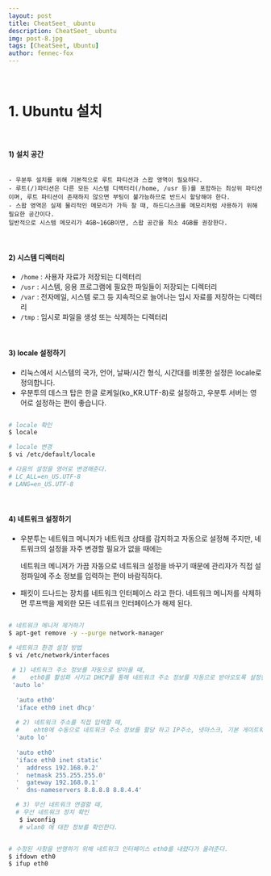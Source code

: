 ```yaml
---
layout: post
title: CheatSeet_ ubuntu
description: CheatSeet_ ubuntu
img: post-8.jpg
tags: [CheatSeet, Ubuntu]
author: fennec-fox
---
```


<br>

# 1. Ubuntu 설치

<br>

#### 1) 설치 공간

```

- 우분투 설치를 위해 기본적으로 루트 파티션과 스왑 영역이 필요하다.
- 루트(/)파티션은 다른 모든 시스템 디렉터리(/home, /usr 등)를 포함하는 최상위 파티션이며, 루트 파티션이 존재하지 않으면 부팅이 불가능하므로 반드시 할당해야 한다.
- 스왑 영역은 실제 물리적인 메모리가 가득 찰 때, 하드디스크를 메모리처럼 사용하기 위해 필요한 공간이다.
일반적으로 시스템 메모리가 4GB~16GB이면, 스왑 공간을 최소 4GB를 권장한다.

```

<br>

#### 2) 시스템 디렉터리

- `/home` : 사용자 자료가 저장되는 디렉터리
- `/usr` : 시스템, 응용 프로그램에 필요한 파일들이 저장되는 디렉터리
- `/var` : 전자메일, 시스템 로그 등 지속적으로 늘어나는 임시 자료를 저장하는 디렉터리
- `/tmp` : 임시로 파일을 생성 또는 삭제하는 디렉터리

<br>

#### 3) locale 설정하기

- 리눅스에서 시스템의 국가, 언어, 날짜/시간 형식, 시간대를 비롯한 설정은 locale로 정의합니다.
- 우분투의 데스크 탑은 한글 로케일(ko_KR.UTF-8)로 설정하고, 우분투 서버는 영어로 설정하는 편이 좋습니다.

```bash

# locale 확인
$ locale

# locale 변경
$ vi /etc/default/locale

# 다음의 설정을 영어로 변경해준다.
# LC_ALL=en_US.UTF-8
# LANG=en_US.UTF-8

```

<br>

#### 4) 네트워크 설정하기

- 우분투는 네트워크 메니저가 네트워크 상태를 감지하고 자동으로 설정해 주지만, 네트워크의 설정을 자주 변경할 필요가 없을 때에는 

  네트워크 메니저가 가끔 자동으로 네트워크 설정을 바꾸기 때문에 관리자가 직접 설정파일에 주소 정보를 입력하는 편이 바람직하다.

- 패킷이 드나드는 장치를 네트워크 인터페이스 라고 한다. 네트워크 메니저를 삭제하면 루프백을 제외한 모든 네트워크 인터페이스가 해제 된다. 

```bash

# 네트워크 메니저 제거하기
$ apt-get remove -y --purge network-manager

# 네트워크 환경 설정 방법
$ vi /etc/network/interfaces
 
 # 1) 네트워크 주소 정보를 자동으로 받아올 때,
 #    eth0를 활성화 시키고 DHCP를 통해 네트워크 주소 정보를 자동으로 받아오도록 설정한다.
 'auto lo'
 
  'auto eth0'
  'iface eth0 inet dhcp'
  
  # 2) 네트워크 주소를 직접 입력할 때,
  #    eht0에 수동으로 네트워크 주소 정보를 할당 하고 IP주소, 넷마스크, 기본 게이트웨이주소, DNS주소를 입력해준다.
  'auto lo'
  
  'auto eth0'
  'iface eth0 inet static'
  '  address 192.168.0.2'
  '  netmask 255.255.255.0'
  '  gateway 192.168.0.1'
  '  dns-nameservers 8.8.8.8 8.8.4.4'

  # 3) 무선 네트워크 연결할 때,
  # 무선 네트워크 장치 확인
   $ iwconfig
   # wlan0 에 대한 정보를 확인한다. 


# 수정된 사항을 반영하기 위해 네트워크 인터페이스 eth0를 내렸다가 올려준다.
$ ifdown eth0
$ ifup eth0
  
```





